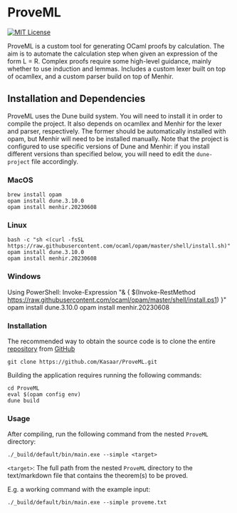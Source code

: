 
ProveML
==========

[![MIT License](https://img.shields.io/badge/license-MIT-blue.svg?style=flat)](https://choosealicense.com/licenses/mit/)

ProveML is a custom tool for generating OCaml proofs by calculation. The aim is
to automate the calculation step when given an expression of the form L = R. Complex
proofs require some high-level guidance, mainly whether to use induction and lemmas.
Includes a custom lexer built on top of ocamllex, and a custom parser build on top of Menhir.

## Installation and Dependencies ##

ProveML uses the Dune build system. You will need to install it in order to compile the project.
It also depends on ocamllex and Menhir for the lexer and parser, respectively. The former should
be automatically installed with opam, but Menhir will need to be installed manually. Note that
the project is configured to use specific versions of Dune and Menhir: if you install different
versions than specified below, you will need to edit the `dune-project` file accordingly.

### MacOS ###

    brew install opam
    opam install dune.3.10.0
    opam install menhir.20230608

### Linux ###

    bash -c "sh <(curl -fsSL https://raw.githubusercontent.com/ocaml/opam/master/shell/install.sh)"
    opam install dune.3.10.0
    opam install menhir.20230608

### Windows ###

Using PowerShell:
    Invoke-Expression "& { $(Invoke-RestMethod https://raw.githubusercontent.com/ocaml/opam/master/shell/install.ps1) }"
    opam install dune.3.10.0
    opam install menhir.20230608

### Installation ###

The recommended way to obtain the source code is to clone the entire
[repository](https://github.com/Kasaar/KPress) from
[GitHub](https://github.com)

    git clone https://github.com/Kasaar/ProveML.git

Building the application requires running the following commands:

    cd ProveML
    eval $(opam config env)
    dune build

### Usage ###

After compiling, run the following command from the nested `ProveML` directory:
    
    ./_build/default/bin/main.exe --simple <target>

`<target>`: The full path from the nested `ProveML` directory to the
text/markdown file that contains the theorem(s) to be proved.

E.g. a working command with the example input:

    ./_build/default/bin/main.exe --simple proveme.txt